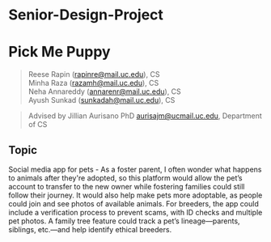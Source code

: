 # Senior-Design-Project

# Pick Me Puppy

> Reese Rapin (rapinre@mail.uc.edu), CS<br>
> Minha Raza (razamh@mail.uc.edu), CS<br>
> Neha Annareddy (annarenr@mail.uc.edu), CS<br>
> Ayush Sunkad (sunkadah@mail.uc.edu), CS<br>

> Advised by Jillian Aurisano PhD aurisajm@ucmail.uc.edu, Department of CS

## Topic

Social media app for pets - As a foster parent, I often wonder what happens to animals after they're adopted, so this platform would allow the pet’s account to transfer to the new owner while fostering families could still follow their journey. It would also help make pets more adoptable, as people could join and see photos of available animals. For breeders, the app could include a verification process to prevent scams, with ID checks and multiple pet photos. A family tree feature could track a pet’s lineage—parents, siblings, etc.—and help identify ethical breeders.
